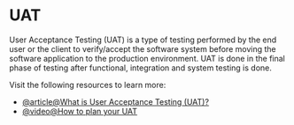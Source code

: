 # UAT

User Acceptance Testing (UAT) is a type of testing performed by the end user or the client to verify/accept the software system before moving the software application to the production environment. UAT is done in the final phase of testing after functional, integration and system testing is done.

Visit the following resources to learn more:

- [@article@What is User Acceptance Testing (UAT)?](https://www.guru99.com/user-acceptance-testing.html)
- [@video@How to plan your UAT](https://www.youtube.com/watch?v=AU8SV7091-s)
